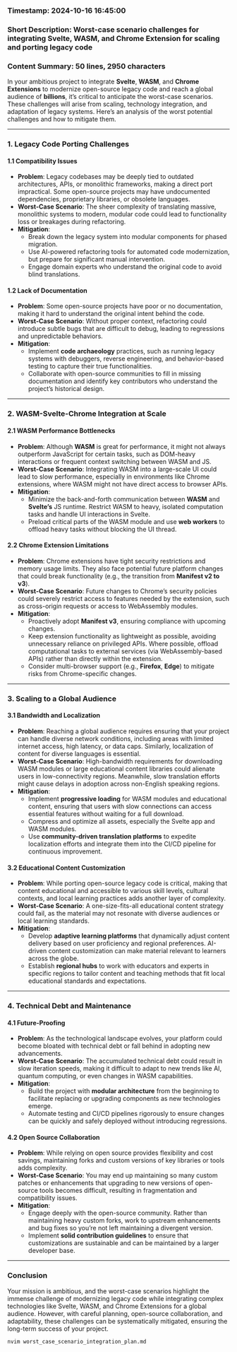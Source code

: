 ### Timestamp: 2024-10-16 16:45:00

### Short Description: Worst-case scenario challenges for integrating Svelte, WASM, and Chrome Extension for scaling and porting legacy code

### Content Summary: 50 lines, 2950 characters

In your ambitious project to integrate **Svelte**, **WASM**, and **Chrome Extensions** to modernize open-source legacy code and reach a global audience of **billions**, it’s critical to anticipate the worst-case scenarios. These challenges will arise from scaling, technology integration, and adaptation of legacy systems. Here’s an analysis of the worst potential challenges and how to mitigate them.

---

### **1. Legacy Code Porting Challenges**

#### **1.1 Compatibility Issues**

- **Problem**: Legacy codebases may be deeply tied to outdated architectures, APIs, or monolithic frameworks, making a direct port impractical. Some open-source projects may have undocumented dependencies, proprietary libraries, or obsolete languages.
- **Worst-Case Scenario**: The sheer complexity of translating massive, monolithic systems to modern, modular code could lead to functionality loss or breakages during refactoring.
- **Mitigation**:
  - Break down the legacy system into modular components for phased migration.
  - Use AI-powered refactoring tools for automated code modernization, but prepare for significant manual intervention.
  - Engage domain experts who understand the original code to avoid blind translations.

#### **1.2 Lack of Documentation**

- **Problem**: Some open-source projects have poor or no documentation, making it hard to understand the original intent behind the code.
- **Worst-Case Scenario**: Without proper context, refactoring could introduce subtle bugs that are difficult to debug, leading to regressions and unpredictable behaviors.
- **Mitigation**:
  - Implement **code archaeology** practices, such as running legacy systems with debuggers, reverse engineering, and behavior-based testing to capture their true functionalities.
  - Collaborate with open-source communities to fill in missing documentation and identify key contributors who understand the project’s historical design.

---

### **2. WASM-Svelte-Chrome Integration at Scale**

#### **2.1 WASM Performance Bottlenecks**

- **Problem**: Although **WASM** is great for performance, it might not always outperform JavaScript for certain tasks, such as DOM-heavy interactions or frequent context switching between WASM and JS.
- **Worst-Case Scenario**: Integrating WASM into a large-scale UI could lead to slow performance, especially in environments like Chrome extensions, where WASM might not have direct access to browser APIs.
- **Mitigation**:
  - Minimize the back-and-forth communication between **WASM** and **Svelte’s** JS runtime. Restrict WASM to heavy, isolated computation tasks and handle UI interactions in Svelte.
  - Preload critical parts of the WASM module and use **web workers** to offload heavy tasks without blocking the UI thread.

#### **2.2 Chrome Extension Limitations**

- **Problem**: Chrome extensions have tight security restrictions and memory usage limits. They also face potential future platform changes that could break functionality (e.g., the transition from **Manifest v2 to v3**).
- **Worst-Case Scenario**: Future changes to Chrome’s security policies could severely restrict access to features needed by the extension, such as cross-origin requests or access to WebAssembly modules.
- **Mitigation**:
  - Proactively adopt **Manifest v3**, ensuring compliance with upcoming changes.
  - Keep extension functionality as lightweight as possible, avoiding unnecessary reliance on privileged APIs. Where possible, offload computational tasks to external services (via WebAssembly-based APIs) rather than directly within the extension.
  - Consider multi-browser support (e.g., **Firefox**, **Edge**) to mitigate risks from Chrome-specific changes.

---

### **3. Scaling to a Global Audience**

#### **3.1 Bandwidth and Localization**

- **Problem**: Reaching a global audience requires ensuring that your project can handle diverse network conditions, including areas with limited internet access, high latency, or data caps. Similarly, localization of content for diverse languages is essential.
- **Worst-Case Scenario**: High-bandwidth requirements for downloading WASM modules or large educational content libraries could alienate users in low-connectivity regions. Meanwhile, slow translation efforts might cause delays in adoption across non-English speaking regions.
- **Mitigation**:
  - Implement **progressive loading** for WASM modules and educational content, ensuring that users with slow connections can access essential features without waiting for a full download.
  - Compress and optimize all assets, especially the Svelte app and WASM modules.
  - Use **community-driven translation platforms** to expedite localization efforts and integrate them into the CI/CD pipeline for continuous improvement.

#### **3.2 Educational Content Customization**

- **Problem**: While porting open-source legacy code is critical, making that content educational and accessible to various skill levels, cultural contexts, and local learning practices adds another layer of complexity.
- **Worst-Case Scenario**: A one-size-fits-all educational content strategy could fail, as the material may not resonate with diverse audiences or local learning standards.
- **Mitigation**:
  - Develop **adaptive learning platforms** that dynamically adjust content delivery based on user proficiency and regional preferences. AI-driven content customization can make material relevant to learners across the globe.
  - Establish **regional hubs** to work with educators and experts in specific regions to tailor content and teaching methods that fit local educational standards and expectations.

---

### **4. Technical Debt and Maintenance**

#### **4.1 Future-Proofing**

- **Problem**: As the technological landscape evolves, your platform could become bloated with technical debt or fall behind in adopting new advancements.
- **Worst-Case Scenario**: The accumulated technical debt could result in slow iteration speeds, making it difficult to adapt to new trends like AI, quantum computing, or even changes in WASM capabilities.
- **Mitigation**:
  - Build the project with **modular architecture** from the beginning to facilitate replacing or upgrading components as new technologies emerge.
  - Automate testing and CI/CD pipelines rigorously to ensure changes can be quickly and safely deployed without introducing regressions.

#### **4.2 Open Source Collaboration**

- **Problem**: While relying on open source provides flexibility and cost savings, maintaining forks and custom versions of key libraries or tools adds complexity.
- **Worst-Case Scenario**: You may end up maintaining so many custom patches or enhancements that upgrading to new versions of open-source tools becomes difficult, resulting in fragmentation and compatibility issues.
- **Mitigation**:
  - Engage deeply with the open-source community. Rather than maintaining heavy custom forks, work to upstream enhancements and bug fixes so you’re not left maintaining a divergent version.
  - Implement **solid contribution guidelines** to ensure that customizations are sustainable and can be maintained by a larger developer base.

---

### **Conclusion**

Your mission is ambitious, and the worst-case scenarios highlight the immense challenge of modernizing legacy code while integrating complex technologies like Svelte, WASM, and Chrome Extensions for a global audience. However, with careful planning, open-source collaboration, and adaptability, these challenges can be systematically mitigated, ensuring the long-term success of your project.

```bash
nvim worst_case_scenario_integration_plan.md
```
